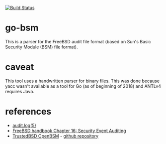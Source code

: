 [![Build Status](https://travis-ci.org/tpltnt/go-bsm.svg?branch=master)](https://travis-ci.org/tpltnt/go-bsm)

# go-bsm

This is a parser for the FreeBSD audit file format (based on Sun's Basic Security Module (BSM) file format).

# caveat
This tool uses a handwritten parser for binary files. This was done because yacc wasn't available as a tool
for Go (as of beginning of 2018) and ANTLv4 requires Java.

# references
* [audit.log(5)](https://www.freebsd.org/cgi/man.cgi?query=audit.log&apropos=0&sektion=0&arch=default&format=html)
* [FreeBSD handbook Chapter 16: Security Event Auditing](https://www.freebsd.org/doc/handbook/audit.html)
* [TrustedBSD OpenBSM](http://trustedbsd.org/openbsm.html) - [github repository](https://github.com/openbsm/openbsm)
